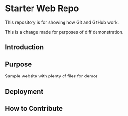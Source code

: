 # Starter Web Repo

This repository is for showing how Git and GitHub work.

This is a change made for purposes of diff demonstration.

## Introduction

## Purpose

Sample website with plenty of files for demos

## Deployment

## How to Contribute
